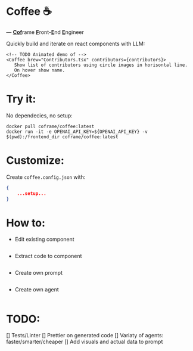 # Coffee ☕

— <ins>**Cof**</ins>rame <ins>**F**</ins>ront-<ins>**E**</ins>nd <ins>**E**</ins>ngineer

Quickly build and iterate on react components with LLM:
```
<!-- TODO Animated demo of -->
<Coffee brew="Contributors.tsx" contributors={contributors}>
   Show list of contributors using circle images in horisontal line.
   On hover show name.
</Coffee>
```

# Try it:
No dependecies, no setup:
```
docker pull coframe/coffee:latest
docker run -it -e OPENAI_API_KEY=${OPENAI_API_KEY} -v $(pwd):/frontend_dir coframe/coffee:latest
```

# Customize:
Create `coffee.config.json` with:
```json
{
    ...setup...
}
```


# How to:
* Edit existing component
```
```
* Extract code to component
```
```
* Create own prompt
```
```
* Create own agent
```
```


# TODO:
[] Tests/Linter
[] Prettier on generated code
[] Variaty of agents: faster/smarter/cheaper
[] Add visuals and actual data to prompt

